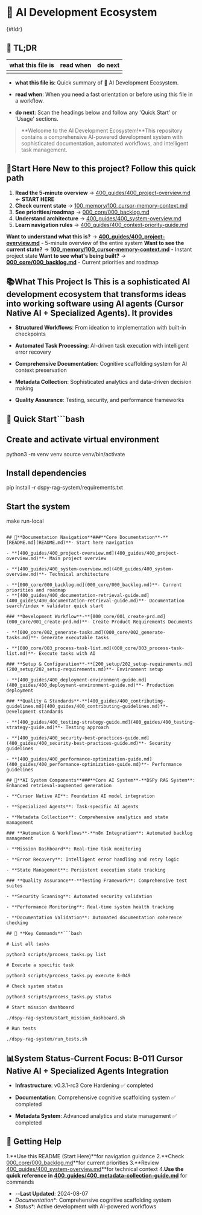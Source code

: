 <!-- CONTEXT_REFERENCE: 400_guides/400_context-priority-guide.md -->
<!-- MODULE_REFERENCE: 100_memory/100_cursor-memory-context.md -->
<!-- MODULE_REFERENCE: 400_guides/400_deployment-environment-guide.md -->
<!-- MODULE_REFERENCE: 400_guides/400_contributing-guidelines.md -->

# 🚀 AI Development Ecosystem

{#tldr}

## 🔎 TL;DR

| what this file is | read when | do next |
|---|---|---|
|  |  |  |

- **what this file is**: Quick summary of 🚀 AI Development Ecosystem.

- **read when**: When you need a fast orientation or before using this file in a workflow.

- **do next**: Scan the headings below and follow any 'Quick Start' or 'Usage' sections.

> **Welcome to the AI Development Ecosystem!**This repository contains a comprehensive AI-powered development system
with sophisticated documentation, automated workflows, and intelligent task management.

## 🎯**Start Here** New to this project? Follow this quick path

1. **Read the 5‑minute overview** → [400_guides/400_project-overview.md](400_guides/400_project-overview.md) ← **START HERE**
2. **Check current state** → [100_memory/100_cursor-memory-context.md](100_memory/100_cursor-memory-context.md)
3. **See priorities/roadmap** → [000_core/000_backlog.md](000_core/000_backlog.md)
4. **Understand architecture** → [400_guides/400_system-overview.md](400_guides/400_system-overview.md)
5. **Learn navigation rules** → [400_guides/400_context-priority-guide.md](400_guides/400_context-priority-guide.md)

**Want to understand what this is?** → **[400_guides/400_project-overview.md](400_guides/400_project-overview.md)** - 5-minute overview of the entire system
**Want to see the current state?** → **[100_memory/100_cursor-memory-context.md](100_memory/100_cursor-memory-context.md)** - Instant project state
**Want to see what's being built?** → **[000_core/000_backlog.md](000_core/000_backlog.md)** - Current priorities and roadmap

## 📚**What This Project Is** This is a sophisticated AI development ecosystem that transforms ideas into working software using AI agents (Cursor Native AI + Specialized Agents). It provides

- **Structured Workflows**: From ideation to implementation with built-in checkpoints

- **Automated Task Processing**: AI-driven task execution with intelligent error recovery

- **Comprehensive Documentation**: Cognitive scaffolding system for AI context preservation

- **Metadata Collection**: Sophisticated analytics and data-driven decision making

- **Quality Assurance**: Testing, security, and performance frameworks

## 🚀 **Quick Start**```bash

## Create and activate virtual environment

python3 -m venv venv
source venv/bin/activate

## Install dependencies

pip install -r dspy-rag-system/requirements.txt

## Start the system

make run-local

```text

## 📖**Documentation Navigation**###**Core Documentation**-**[README.md](README.md)**- Start here navigation

- **[400_guides/400_project-overview.md](400_guides/400_project-overview.md)**- Main project overview

- **[400_guides/400_system-overview.md](400_guides/400_system-overview.md)**- Technical architecture

- **[000_core/000_backlog.md](000_core/000_backlog.md)**- Current priorities and roadmap
- **[400_guides/400_documentation-retrieval-guide.md](400_guides/400_documentation-retrieval-guide.md)**- Documentation search/index + validator quick start

### **Development Workflow**-**[000_core/001_create-prd.md](000_core/001_create-prd.md)**- Create Product Requirements Documents

- **[000_core/002_generate-tasks.md](000_core/002_generate-tasks.md)**- Generate executable tasks

- **[000_core/003_process-task-list.md](000_core/003_process-task-list.md)**- Execute tasks with AI

### **Setup & Configuration**-**[200_setup/202_setup-requirements.md](200_setup/202_setup-requirements.md)**- Environment setup

- **[400_guides/400_deployment-environment-guide.md](400_guides/400_deployment-environment-guide.md)**- Production deployment

### **Quality & Standards**-**[400_guides/400_contributing-guidelines.md](400_guides/400_contributing-guidelines.md)**- Development standards

- **[400_guides/400_testing-strategy-guide.md](400_guides/400_testing-strategy-guide.md)**- Testing approach

- **[400_guides/400_security-best-practices-guide.md](400_guides/400_security-best-practices-guide.md)**- Security guidelines

- **[400_guides/400_performance-optimization-guide.md](400_guides/400_performance-optimization-guide.md)**- Performance guidelines

## 🤖**AI System Components**###**Core AI System**-**DSPy RAG System**: Enhanced retrieval-augmented generation

- **Cursor Native AI**: Foundation AI model integration

- **Specialized Agents**: Task-specific AI agents

- **Metadata Collection**: Comprehensive analytics and state management

### **Automation & Workflows**-**n8n Integration**: Automated backlog management

- **Mission Dashboard**: Real-time task monitoring

- **Error Recovery**: Intelligent error handling and retry logic

- **State Management**: Persistent execution state tracking

### **Quality Assurance**-**Testing Framework**: Comprehensive test suites

- **Security Scanning**: Automated security validation

- **Performance Monitoring**: Real-time system health tracking

- **Documentation Validation**: Automated documentation coherence checking

## 🔧 **Key Commands**```bash

# List all tasks

python3 scripts/process_tasks.py list

# Execute a specific task

python3 scripts/process_tasks.py execute B-049

# Check system status

python3 scripts/process_tasks.py status

# Start mission dashboard

./dspy-rag-system/start_mission_dashboard.sh

# Run tests

./dspy-rag-system/run_tests.sh

```

## 📊**System Status**-**Current Focus**: B-011 Cursor Native AI + Specialized Agents Integration

- **Infrastructure**: v0.3.1-rc3 Core Hardening ✅ completed

- **Documentation**: Comprehensive cognitive scaffolding system ✅ completed

- **Metadata System**: Advanced analytics and state management ✅ completed

## 🎯 **Getting Help**

1.**Use this README (Start Here)**for navigation guidance
2.**Check [000_core/000_backlog.md](000_core/000_backlog.md)**for current priorities
3.**Review [400_guides/400_system-overview.md](400_guides/400_system-overview.md)**for technical context
4.**Use the quick reference in [400_guides/400_metadata-collection-guide.md](400_guides/400_metadata-collection-guide.md#quick-reference)** for commands

- --**Last Updated**: 2024-08-07
- *Documentation**: Comprehensive cognitive scaffolding system
- *Status**: Active development with AI-powered workflows
